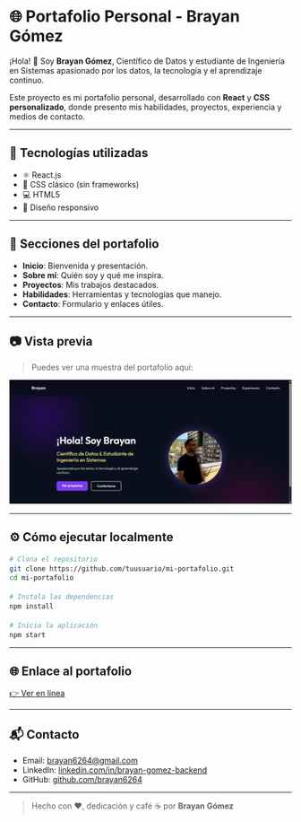 # 🌐 Portafolio Personal - Brayan Gómez

¡Hola! 👋 Soy **Brayan Gómez**, Científico de Datos y estudiante de Ingeniería en Sistemas apasionado por los datos, la tecnología y el aprendizaje continuo.

Este proyecto es mi portafolio personal, desarrollado con **React** y **CSS personalizado**, donde presento mis habilidades, proyectos, experiencia y medios de contacto.

---

## 🚀 Tecnologías utilizadas

- ⚛️ React.js
- 🎨 CSS clásico (sin frameworks)
- 💻 HTML5
- 🧠 Diseño responsivo

---

## 🎯 Secciones del portafolio

- **Inicio**: Bienvenida y presentación.
- **Sobre mí**: Quién soy y qué me inspira.
- **Proyectos**: Mis trabajos destacados.
- **Habilidades**: Herramientas y tecnologías que manejo.
- **Contacto**: Formulario y enlaces útiles.

---

## 📷 Vista previa

> Puedes ver una muestra del portafolio aquí:

![Captura del Portafolio](./public/screenshot.png)


---

## ⚙️ Cómo ejecutar localmente

```bash
# Clona el repositorio
git clone https://github.com/tuusuario/mi-portafolio.git
cd mi-portafolio

# Instala las dependencias
npm install

# Inicia la aplicación
npm start
```

---

## 🌐 Enlace al portafolio

[👉 Ver en línea ](https://portafolio-sigma-ecru.vercel.app/)

---

## 📬 Contacto

- Email: brayan6264@gmail.com
- LinkedIn: [linkedin.com/in/brayan-gomez-backend](www.linkedin.com/in/brayan-gomez-backend)
- GitHub: [github.com/brayan6264](http://github.com/brayan6264)

---

> Hecho con ❤️, dedicación y café ☕ por **Brayan Gómez**